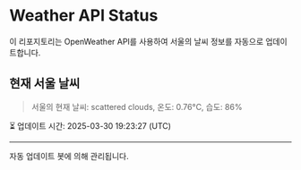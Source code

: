 
# Weather API Status

이 리포지토리는 OpenWeather API를 사용하여 서울의 날씨 정보를 자동으로 업데이트합니다.

## 현재 서울 날씨
> 서울의 현재 날씨: scattered clouds, 온도: 0.76°C, 습도: 86%

⏳ 업데이트 시간: 2025-03-30 19:23:27 (UTC)

---
자동 업데이트 봇에 의해 관리됩니다.
